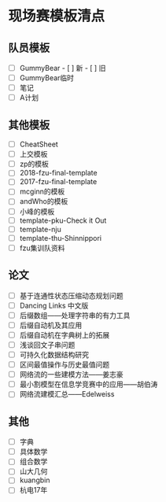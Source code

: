 #  现场赛模板清点

## 队员模板

- [ ] GummyBear
      - [ ] 新
      - [ ] 旧
- [ ] GummyBear临时
- [ ] 笔记
- [ ] A计划

## 其他模板

- [ ] CheatSheet   
- [ ] 上交模板
- [ ] zp的模板
- [ ] 2018-fzu-final-template
- [ ] 2017-fzu-final-template
- [ ] mcginn的模板
- [ ] andWho的模板
- [ ] 小峰的模板
- [ ] template-pku-Check it Out
- [ ] template-nju
- [ ] template-thu-Shinnippori
- [ ] fzu集训队资料

## 论文

- [ ] 基于连通性状态压缩动态规划问题
- [ ] Dancing Links 中文版
- [ ] 后缀数组——处理字符串的有力工具
- [ ] 后缀自动机及其应用
- [ ] 后缀自动机在字典树上的拓展
- [ ] 浅谈回文子串问题
- [ ] 可持久化数据结构研究
- [ ] 区间最值操作与历史最值问题 
- [ ] 网络流的一些建模方法——姜志豪
- [ ] 最小割模型在信息学竞赛中的应用——胡伯涛
- [ ] 网络流建模汇总——Edelweiss

## 其他

- [ ] 字典
- [ ] 具体数学
- [ ] 组合数学
- [ ] 山大几何
- [ ] kuangbin
- [ ] 杭电17年